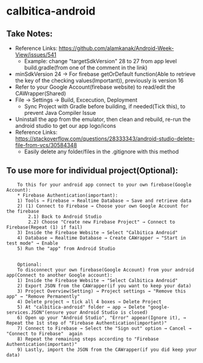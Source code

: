# calbitica-android

## Take Notes:
* Reference Links: https://github.com/alamkanak/Android-Week-View/issues/541
    * Example: change "targetSdkVersion" 28 to 27 from app level build.gradle(from one of the comment in the link)
* minSdkVersion 24 -> For firebase getOrDefault function(Able to retrieve the key of the checking values(Important)), previously is version 16
* Refer to your Google Account(firebase website) to read/edit the CAWrapper(Shared)
* File → Settings → Build, Excecution, Deployment
    * Sync Project with Gradle before building, if needed(Tick this), to prevent Java Compiler Issue
* Uninstall the app from the emulator, then clean and rebuild, re-run the android studio to get our app logo/icons
* Reference Links: https://stackoverflow.com/questions/28333343/android-studio-delete-file-from-vcs/30584348
    * Easily delete any folder/files in the .gitignore with this method
    
## To use more for individual project(Optional):
```
    To this for your android app connect to your own firebase(Google Account):
    * Firebase Authentication(important):
    1) Tools → Firebase → Realtime Database → Save and retrieve data
    2) (1) Connect to Firebase → Choose your own Google Account for the firebase
        2.1) Back to Android Studio
        2.2) Choose "Create new Firebase Project" → Connect to Firebase(Repeat (1) if fail)
    3) Inside the Firebase Website → Select "Calbitica Android"
    4) Database → Realtime Database → Create CAWrapper → "Start in test mode" → Enable
    5) Run the "app" from Android Studio
    
    
    Optional:
    To disconnect your own firebase(Google Account) from your android app(Connect to another Google account):
    1) Inside the Firebase Website → "Select Calbitica Android"
    2) Export JSON from the CAWrapper(if you want to keep your data)
    3) Project Overview(Setting) → Project settings → "Remove this app" → "Remove Permanently"
    4) Delete project → tick all 4 boxes → Delete Project
    5) At "calbitica-android" folder → app → Delete "google-services.JSON"(ensure your Android Studio is closed)
    6) Open up your "Android Studio", "Error" appear(Ignore it), → Repeat the 1st step of "Firebase Authentication(important)"
    7) Connect to Firebase → Select the "Sign out" option → Cancel → "Connect to Firebase"  again
    8) Repeat the remaining steps according to "Firebase Authentication(important)"
    9) Lastly, import the JSON from the CAWrapper(if you did keep your data)
```